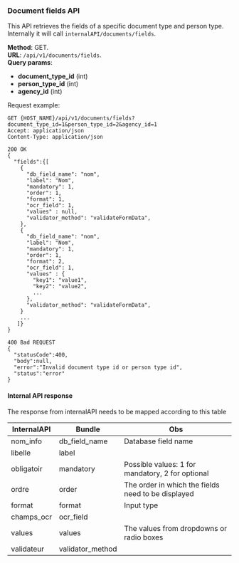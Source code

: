 ### Document fields API
This API retrieves the fields of a specific document type and person type. 
Internally it will call `internalAPI/documents/fields`. 

__Method__: GET.  
__URL__: `/api/v1/documents/fields`.  
__Query params__:
- __document_type_id__ (int) 
- __person_type_id__ (int)   
- __agency_id__ (int)

Request example:

```http request
GET {HOST_NAME}/api/v1/documents/fields?document_type_id=1&person_type_id=2&agency_id=1
Accept: application/json 
Content-Type: application/json 

200 OK
{
  "fields":{[
    { 
      "db_field_name": "nom",
      "label": "Nom",
      "mandatory": 1,
      "order": 1,
      "format": 1,
      "ocr_field": 1,
      "values" : null,
      "validator_method": "validateFormData",
    },
    { 
      "db_field_name": "nom",
      "label": "Nom",
      "mandatory": 1,
      "order": 1,
      "format": 2,
      "ocr_field": 1,
      "values" : { 
        "key1": "value1",
        "key2": "value2",
        ...
      },
      "validator_method": "validateFormData",
    }
    ...
   ]}
}

400 Bad REQUEST
{
  "statusCode":400,
  "body":null,
  "error":"Invalid document type id or person type id",
  "status":"error"
}
```
#### Internal API response
The response from internalAPI needs to be mapped according to this table

| InternalAPI  | Bundle | Obs |
| ------------- | ------------- | ------------- |
| nom_info  | db_field_name  | Database field name |
| libelle  | label  |  |
| obligatoir  | mandatory  | Possible values: 1 for mandatory, 2 for optional |
| ordre  | order  | The order in which the fields need to be displayed |
| format  | format  | Input type |
| champs_ocr  | ocr_field  |  |
| values  | values  | The values from dropdowns or radio boxes |
| validateur  | validator_method  |  |
